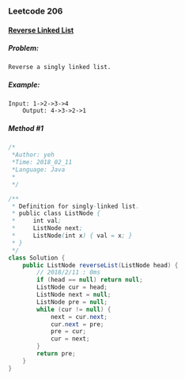 


### Leetcode 206
#### [Reverse Linked List](https://leetcode.com/problems/reverse-linked-list)

  

##### ***Problem:***

	Reverse a singly linked list.
	
##### ***Example:***

    Input: 1->2->3->4
        Output: 4->3->2->1

##### *Method #1*
``` java
/*
 *Author: yeh
 *Time: 2018_02_11
 *Language: Java
 *
 */

/**
 * Definition for singly-linked list.
 * public class ListNode {
 *     int val;
 *     ListNode next;
 *     ListNode(int x) { val = x; }
 * }
 */
class Solution {
    public ListNode reverseList(ListNode head) {
        // 2018/2/11 : 0ms
        if (head == null) return null;
        ListNode cur = head;
        ListNode next = null;
        ListNode pre = null;
        while (cur != null) {
            next = cur.next;
            cur.next = pre;
            pre = cur;
            cur = next;
        }
        return pre;
    }
}

```
